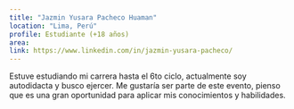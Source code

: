 ```yaml
---
title: "Jazmin Yusara Pacheco Huaman"
location: "Lima, Perú"
profile: Estudiante (+18 años)
area: 
link: https://www.linkedin.com/in/jazmin-yusara-pacheco/
---
```


Estuve estudiando mi carrera hasta el 6to ciclo, actualmente soy autodidacta y busco ejercer. Me gustaría ser parte de este evento, pienso que es una gran oportunidad para aplicar mis conocimientos y habilidades.